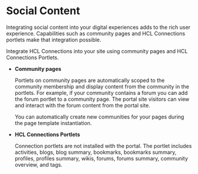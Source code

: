 # Social Content



Integrating social content into your digital experiences adds to the rich user experience. Capabilities such as community pages and HCL Connections portlets make that integration possible.

Integrate HCL Connections into your site using community pages and HCL Connections Portlets.

-   **Community pages**

    Portlets on community pages are automatically scoped to the community membership and display content from the community in the portlets. For example, if your community contains a forum you can add the forum portlet to a community page. The portal site visitors can view and interact with the forum content from the portal site.

    You can automatically create new communities for your pages during the page template instantiation.

-   **HCL Connections Portlets**

    Connection portlets are not installed with the portal. The portlet includes activities, blogs, blog summary, bookmarks, bookmarks summary, profiles, profiles summary, wikis, forums, forums summary, community overview, and tags.


